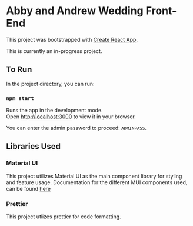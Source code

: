 # Abby and Andrew Wedding Front-End

This project was bootstrapped with [Create React App](https://github.com/facebook/create-react-app).

This is currently an in-progress project.

## To Run

In the project directory, you can run:

### `npm start`

Runs the app in the development mode.\
Open [http://localhost:3000](http://localhost:3000) to view it in your browser.

You can enter the admin password to proceed: `ADMINPASS`. 

## Libraries Used

### Material UI

This project utilizes Material UI as the main component library for styling and feature usage. Documentation for the different MUI components used, can be found [here](https://mui.com/material-ui/)

### Prettier

This project utlizes prettier for code formatting.
